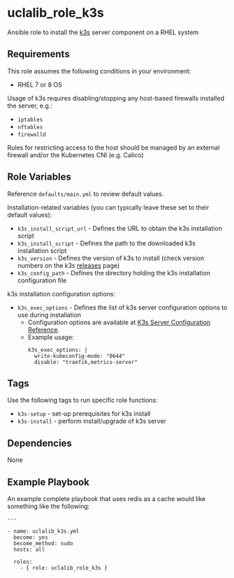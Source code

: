 uclalib_role_k3s
=========

Ansible role to install the [k3s](https://k3s.io/) server component on a RHEL system 

Requirements
------------

This role assumes the following conditions in your environment:
  * RHEL 7 or 8 OS

Usage of k3s requires disabling/stopping any host-based firewalls installed the server, e.g.:
  * `iptables`
  * `nftables`
  * `firewalld`

Rules for restricting access to the host should be managed by an external firewall and/or the Kubernetes CNI (e.g. Calico)

Role Variables
--------------

Reference `defaults/main.yml` to review default values.

Installation-related variables (you can typically leave these set to their default values):

  * `k3s_install_script_url` - Defines the URL to obtain the k3s installation script
  * `k3s_install_script` - Defines the path to the downloaded k3s installation script
  * `k3s_version` - Defines the version of k3s to install (check version numbers on the k3s [releases](https://github.com/k3s-io/k3s/releases) page)
  * `k3s_config_path` - Defines the directory holding the k3s installation configuration file

k3s installation configuration options:

  * `k3s_exec_options` - Defines the list of k3s server configuration options to use during installation
    * Configuration options are available at [K3s Server Configuration Reference](https://rancher.com/docs/k3s/latest/en/installation/install-options/server-config/). 
    * Example usage:
      ```
      k3s_exec_options: |
        write-kubeconfig-mode: "0644"
        disable: "traefik,metrics-server"
      ```

Tags
----

Use the following tags to run specific role functions:

  * `k3s-setup` - set-up prerequisites for k3s install
  * `k3s-install` - perform install/upgrade of k3s server

Dependencies
------------

None

Example Playbook
----------------

An example complete playbook that uses redis as a cache would like something like the following:

```
---

- name: uclalib_k3s.yml
  become: yes
  become_method: sudo
  hosts: all

  roles:
    - { role: uclalib_role_k3s }
